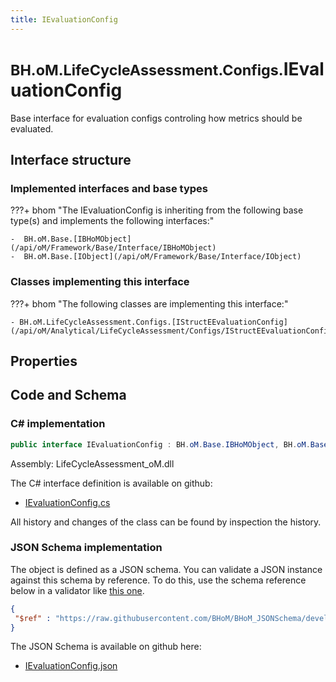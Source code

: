 ```yaml
---
title: IEvaluationConfig
---
```


# <small>BH.oM.LifeCycleAssessment.Configs.</small>**IEvaluationConfig**

Base interface for evaluation configs controling how metrics should be evaluated.

## Interface structure

### Implemented interfaces and base types

???+ bhom "The IEvaluationConfig is inheriting from the following base type(s) and implements the following interfaces:"

    -  BH.oM.Base.[IBHoMObject](/api/oM/Framework/Base/Interface/IBHoMObject)
    -  BH.oM.Base.[IObject](/api/oM/Framework/Base/Interface/IObject)


### Classes implementing this interface

???+ bhom "The following classes are implementing this interface:"

    - BH.oM.LifeCycleAssessment.Configs.[IStructEEvaluationConfig](/api/oM/Analytical/LifeCycleAssessment/Configs/IStructEEvaluationConfig)


## Properties

## Code and Schema

### C# implementation

``` C# title="C#"
public interface IEvaluationConfig : BH.oM.Base.IBHoMObject, BH.oM.Base.IObject
```

Assembly: LifeCycleAssessment_oM.dll

The C# interface definition is available on github:

- [IEvaluationConfig.cs](https://github.com/BHoM/BHoM/blob/develop/LifeCycleAssessment_oM/Configs\IEvaluationConfig.cs)

All history and changes of the class can be found by inspection the history.
### JSON Schema implementation

The object is defined as a JSON schema. You can validate a JSON instance against this schema by reference. To do this, use the schema reference below in a validator like [this one](https://www.jsonschemavalidator.net/).

``` json title="JSON Schema"
{
 "$ref" : "https://raw.githubusercontent.com/BHoM/BHoM_JSONSchema/develop/LifeCycleAssessment_oM/Configs/IEvaluationConfig.json"
}
```

The JSON Schema is available on github here:

- [IEvaluationConfig.json](https://github.com/BHoM/BHoM_JSONSchema/blob/develop/LifeCycleAssessment_oM/Configs/IEvaluationConfig.json)
